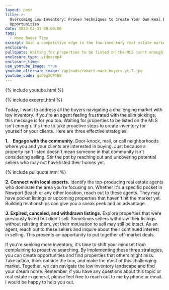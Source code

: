 ```yaml
---
layout: post
title: >-
  Overcoming Low Inventory: Proven Techniques to Create Your Own Real Estate
  Opportunities
date: 2023-05-31 00:00:00
tags:
  - Home Buyer Tips
excerpt: Gain a competitive edge in the low-inventory real estate market.
enclosure:
pullquote: Waiting for properties to be listed on the MLS isn't enough.
enclosure_type: video/mp4
enclosure_time:
use_youtube_image: true
youtube_alternate_image: /uploads/robert-mack-buyers-yt-7.jpg
youtube_code: gsO6gXQPTB8
---
```

{% include youtube.html %}

{% include excerpt.html %}

Today, I want to address all the buyers navigating a challenging market with low inventory. If you're an agent feeling frustrated with the slim pickings, this message is for you too. Waiting for properties to be listed on the MLS isn't enough. It's time to take proactive steps to create inventory for yourself or your clients. Here are three effective strategies:

**1\.&nbsp; &nbsp; Engage with the community.** Door-knock, mail, or call neighborhoods where you and your clients are interested in buying. Just because a property isn't listed doesn't mean someone in that community isn't considering selling. Stir the pot by reaching out and uncovering potential sellers who may not have listed their homes yet.

{% include pullquote.html %}

**2\. Connect with local experts.** Identify the top-producing real estate agents who dominate the area you're focusing on. Whether it's a specific pocket in Newport Beach or any other location, reach out to these agents. They may have pocket listings or upcoming properties that haven't hit the market yet. Building relationships can give you a sneak peek and an advantage.

**3\. Expired, canceled, and withdrawn listings.** Explore properties that were previously listed but didn't sell. Sometimes sellers withdraw their listings without relisting them, yet their motivation to sell may still be intact. As an agent, reach out to these sellers and inquire about their continued interest in selling. This presents an opportunity to put together off-market deals.

If you're seeking more inventory, it's time to shift your mindset from complaining to proactive searching. By implementing these three strategies, you can create opportunities and find properties that others might miss. Take action, think outside the box, and make the most of this challenging market. Together, we can navigate the low inventory landscape and find your dream home. Remember, if you have any questions about this topic or real estate in general, please feel free to reach out to me by phone or email. I would be happy to help you out.